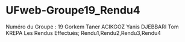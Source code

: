 # UFweb-Groupe19_Rendu4
Numéro du Groupe : 19 Gorkem Taner ACIKGOZ Yanis DJEBBARI Tom KREPA Les Rendus Effectués; Rendu1,Rendu2,Rendu3,Rendu4

